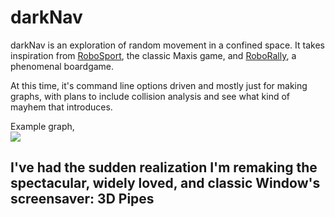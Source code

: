 # darkNav

<p>darkNav is an exploration of random movement in a confined space.  It takes inspiration from <a href="https://en.wikipedia.org/wiki/RoboSport">RoboSport</a>, the classic Maxis game, and <a href="https://en.wikipedia.org/wiki/RoboRally">RoboRally</a>, a phenomenal boardgame.</p>

<p>At this time, it's command line options driven and mostly just for making graphs, with plans to include collision analysis and see what kind of mayhem that introduces.</p>

<p>Example graph,<br>
<img src="http://i.imgur.com/RNWTfaQ.png"/></p>

## I've had the sudden realization I'm remaking the spectacular, widely loved, and classic Window's screensaver: <strong>3D Pipes</strong>
